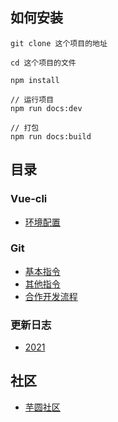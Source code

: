 ## 如何安装
```
git clone 这个项目的地址
```
```
cd 这个项目的文件
```
```
npm install
```
```
// 运行项目
npm run docs:dev
```
```
// 打包
npm run docs:build
```

## 目录

### Vue-cli
+ <a href="https://inhamirei.github.io/vue-cli/environment/" target="_blank">环境配置</a>

### Git
+ <a href="https://inhamirei.github.io/Git/GitCommon/" target="_blank">基本指令</a>
+ <a href="https://inhamirei.github.io/Git/GitOther/" target="_blank">其他指令</a>
+ <a href="https://inhamirei.github.io/Git/GitPractice/" target="_blank">合作开发流程</a>

### 更新日志
+ <a href="https://inhamirei.github.io/update/update_2021/" target="_blank">2021</a>

## 社区
+ <a href="https://inhami.com/" target="_blank">芋圆社区</a>